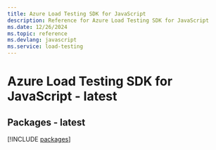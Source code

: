 ```yaml
---
title: Azure Load Testing SDK for JavaScript
description: Reference for Azure Load Testing SDK for JavaScript
ms.date: 12/26/2024
ms.topic: reference
ms.devlang: javascript
ms.service: load-testing
---
```

# Azure Load Testing SDK for JavaScript - latest
## Packages - latest
[!INCLUDE [packages](load-testing-index.md)]